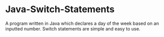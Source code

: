 # Java-Switch-Statements
A program written in Java which declares a day of the week based on an inputted number. Switch statements are simple and easy to use. 
